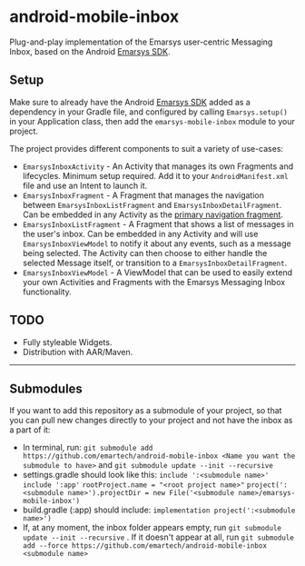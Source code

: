 # android-mobile-inbox

Plug-and-play implementation of the Emarsys user-centric Messaging Inbox, based on the Android [Emarsys SDK](https://github.com/emartech/android-emarsys-sdk).

Setup
-----
Make sure to already have the Android [Emarsys SDK](https://github.com/emartech/android-emarsys-sdk) added as a dependency in your Gradle file, and configured by calling `Emarsys.setup()` in your Application class, then add the `emarsys-mobile-inbox` module to your project.

The project provides different components to suit a variety of use-cases:

- `EmarsysInboxActivity` - An Activity that manages its own Fragments and lifecycles. Minimum setup required. Add it to your `AndroidManifest.xml` file and use an Intent to launch it.
- `EmarsysInboxFragment` - A Fragment that manages the navigation between `EmarsysInboxListFragment` and `EmarsysInboxDetailFragment`. Can be embedded in any Activity as the [primary navigation fragment](https://developer.android.com/guide/navigation/navigation-programmatic).
- `EmarsysInboxListFragment` - A Fragment that shows a list of messages in the user's inbox. Can be embedded in any Activity and will use `EmarsysInboxViewModel` to notify it about any events, such as a message being selected. The Activity can then choose to either handle the selected Message itself, or transition to a `EmarsysInboxDetailFragment`.
- `EmarsysInboxViewModel` - A ViewModel that can be used to easily extend your own Activities and Fragments with the Emarsys Messaging Inbox functionality.

TODO
----
- Fully styleable Widgets.
- Distribution with AAR/Maven.

----
Submodules
-----
If you want to add this repository as a submodule of your project, so that you can pull new changes directly to your project and not have the inbox as a part of it:
- In terminal, run:
`git submodule add https://github.com/emartech/android-mobile-inbox <Name you want the submodule to have>` and `git submodule update --init --recursive`
- settings.gradle should look like this:
`include ':<submodule name>'`
`include ':app'`
`rootProject.name = "<root project name>"`
`project(':<submodule name>').projectDir = new File('<submodule name>/emarsys-mobile-inbox')`
- build.gradle (:app) should include:
`implementation project(':<submodule name>')`
- If, at any moment, the inbox folder appears empty, run `git submodule update --init --recursive` . If it doesn't appear at all, run `git submodule add --force https://github.com/emartech/android-mobile-inbox <submodule name>`
